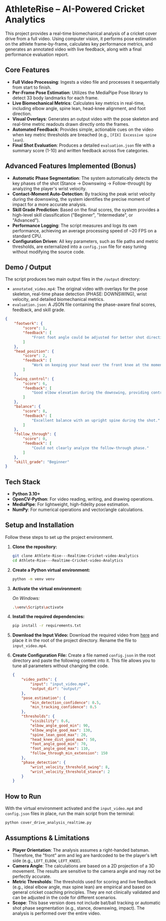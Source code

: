 # AthleteRise – AI-Powered Cricket Analytics

This project provides a real-time biomechanical analysis of a cricket cover drive from a full video. Using computer vision, it performs pose estimation on the athlete frame-by-frame, calculates key performance metrics, and generates an annotated video with live feedback, along with a final performance evaluation report.

## Core Features

-   **Full Video Processing**: Ingests a video file and processes it sequentially from start to finish.
-   **Per-Frame Pose Estimation**: Utilizes the MediaPipe Pose library to detect 33 body landmarks for each frame.
-   **Live Biomechanical Metrics**: Calculates key metrics in real-time, including elbow angle, spine lean, head-knee alignment, and foot direction.
-   **Visual Overlays**: Generates an output video with the pose skeleton and real-time metric readouts drawn directly onto the frames.
-   **Automated Feedback**: Provides simple, actionable cues on the video when key metric thresholds are breached (e.g., `[FIX] Excessive spine lean`).
-   **Final Shot Evaluation**: Produces a detailed `evaluation.json` file with a summary score (1-10) and written feedback across five categories.

## Advanced Features Implemented (Bonus)

-   **Automatic Phase Segmentation**: The system automatically detects the key phases of the shot (Stance → Downswing → Follow-through) by analyzing the player's wrist velocity.
-   **Contact-Moment Auto-Detection**: By tracking the peak wrist velocity during the downswing, the system identifies the precise moment of impact for a more accurate analysis.
-   **Skill Grade Prediction**: Based on the final scores, the system provides a high-level skill classification ("Beginner", "Intermediate", or "Advanced").
-   **Performance Logging**: The script measures and logs its own performance, achieving an average processing speed of ~20 FPS on a standard CPU.
-   **Configuration Driven**: All key parameters, such as file paths and metric thresholds, are externalized into a `config.json` file for easy tuning without modifying the source code.

## Demo / Output

The script produces two main output files in the `/output` directory:

-   `annotated_video.mp4`: The original video with overlays for the pose skeleton, real-time phase detection (PHASE: DOWNSWING), wrist velocity, and detailed biomechanical metrics.
-   `evaluation.json`: A JSON file containing the phase-aware final scores, feedback, and skill grade.

```json
{
    "footwork": {
        "score": 1,
        "feedback": [
            "Front foot angle could be adjusted for better shot direction."
        ]
    },
    "head_position": {
        "score": 2,
        "feedback": [
            "Work on keeping your head over the front knee at the moment of impact."
        ]
    },
    "swing_control": {
        "score": 6,
        "feedback": [
            "Good elbow elevation during the downswing, providing control and power."
        ]
    },
    "balance": {
        "score": 8,
        "feedback": [
            "Excellent balance with an upright spine during the shot."
        ]
    },
    "follow_through": {
        "score": 0,
        "feedback": [
            "Could not clearly analyze the follow-through phase."
        ]
    },
    "skill_grade": "Beginner"
}
```

## Tech Stack

-   **Python 3.10+**
-   **OpenCV-Python**: For video reading, writing, and drawing operations.
-   **MediaPipe**: For lightweight, high-fidelity pose estimation.
-   **NumPy**: For numerical operations and vector/angle calculations.

## Setup and Installation

Follow these steps to set up the project environment.

1.  **Clone the repository:**
    ```bash
    git clone Athlete-Rise---Realtime-Cricket-video-Analytics
    cd Athlete-Rise---Realtime-Cricket-video-Analytics
    ```

2.  **Create a Python virtual environment:**
    ```bash
    python -m venv venv
    ```

3.  **Activate the virtual environment:**

    *On Windows:*
    ```bash
    .\venv\Scripts\activate
    ```
    

4.  **Install the required dependencies:**
    ```bash
    pip install -r requirements.txt
    ```

5.  **Download the Input Video:**
    Download the required video from [here](https://youtube.com/shorts/vSX3IRxGnNY) and place it in the root of the project directory. Rename the file to `input_video.mp4`.

6.  **Create Configuration File:**
    Create a file named `config.json` in the root directory and paste the following content into it. This file allows you to tune all parameters without changing the code.
    ```json
    {
        "video_paths": {
            "input": "input_video.mp4",
            "output_dir": "output/"
        },
        "pose_estimation": {
            "min_detection_confidence": 0.5,
            "min_tracking_confidence": 0.5
        },
        "thresholds": {
            "visibility": 0.6,
            "elbow_angle_good_min": 90,
            "elbow_angle_good_max": 130,
            "spine_lean_good_max": 20,
            "head_knee_dist_good_max": 50,
            "foot_angle_good_min": 70,
            "foot_angle_good_max": 110,
            "follow_through_min_extension": 150
        },
        "phase_detection": {
            "wrist_velocity_threshold_swing": 8,
            "wrist_velocity_threshold_stance": 2
        }
    }
    ```

## How to Run

With the virtual environment activated and the `input_video.mp4` and `config.json` files in place, run the main script from the terminal:

```bash
python cover_drive_analysis_realtime.py
```

## Assumptions & Limitations
-   **Player Orientation**: The analysis assumes a right-handed batsman. Therefore, the "front" arm and leg are hardcoded to be the player's left side (e.g., `LEFT_ELBOW`, `LEFT_KNEE`).
-   **Camera Angle**: The calculations are based on a 2D projection of a 3D movement. The results are sensitive to the camera angle and may not be perfectly accurate.
-   **Metric Thresholds**: The thresholds used for scoring and live feedback (e.g., ideal elbow angle, max spine lean) are empirical and based on general cricket coaching principles. They are not clinically validated and can be adjusted in the code for different scenarios.
-   **Scope**: This base version does not include bat/ball tracking or automatic shot phase segmentation (e.g., stance, downswing, impact). The analysis is performed over the entire video.
